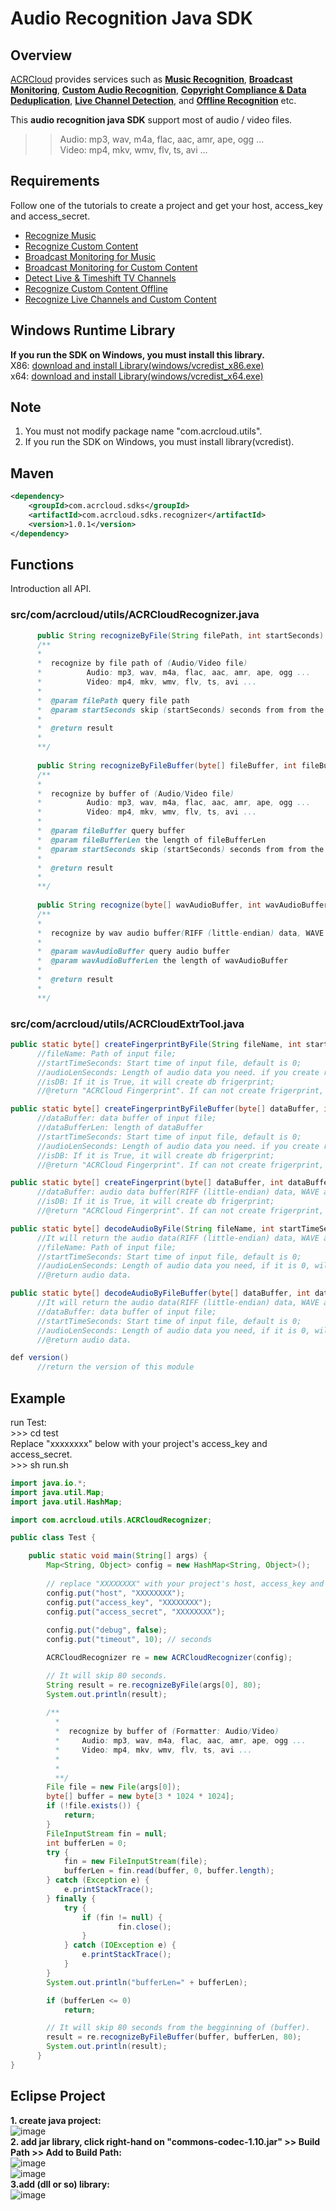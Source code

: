 # Audio Recognition Java SDK

## Overview
  [ACRCloud](https://www.acrcloud.com/) provides services such as **[Music Recognition](https://www.acrcloud.com/music-recognition)**, **[Broadcast Monitoring](https://www.acrcloud.com/broadcast-monitoring/)**, **[Custom Audio Recognition](https://www.acrcloud.com/second-screen-synchronization%e2%80%8b/)**, **[Copyright Compliance & Data Deduplication](https://www.acrcloud.com/copyright-compliance-data-deduplication/)**, **[Live Channel Detection](https://www.acrcloud.com/live-channel-detection/)**, and **[Offline Recognition](https://www.acrcloud.com/offline-recognition/)** etc.<br>

  
  This **audio recognition java SDK** support most of audio / video files. 

>>Audio: mp3, wav, m4a, flac, aac, amr, ape, ogg ...<br>
>>Video: mp4, mkv, wmv, flv, ts, avi ...

## Requirements
Follow one of the tutorials to create a project and get your host, access_key and access_secret.

 * [Recognize Music](https://docs.acrcloud.com/tutorials/recognize-music)
 * [Recognize Custom Content](https://docs.acrcloud.com/tutorials/recognize-custom-content)
 * [Broadcast Monitoring for Music](https://docs.acrcloud.com/tutorials/broadcast-monitoring-for-music)
 * [Broadcast Monitoring for Custom Content](https://docs.acrcloud.com/tutorials/broadcast-monitoring-for-custom-content)
 * [Detect Live & Timeshift TV Channels](https://docs.acrcloud.com/tutorials/detect-live-and-timeshift-tv-channels)
 * [Recognize Custom Content Offline](https://docs.acrcloud.com/tutorials/recognize-custom-content-offline)
 * [Recognize Live Channels and Custom Content](https://docs.acrcloud.com/tutorials/recognize-tv-channels-and-custom-content)

## Windows Runtime Library 
**If you run the SDK on Windows, you must install this library.**<br>
X86: [download and install Library(windows/vcredist_x86.exe)](https://www.microsoft.com/en-us/download/details.aspx?id=5555)<br>
x64: [download and install Library(windows/vcredist_x64.exe)](https://www.microsoft.com/en-us/download/details.aspx?id=14632)

## Note
1. You must not modify package name "com.acrcloud.utils".<br>
2. If you run the SDK on Windows, you must install library(vcredist).

## Maven
```XML
<dependency>
    <groupId>com.acrcloud.sdks</groupId>
    <artifactId>com.acrcloud.sdks.recognizer</artifactId>
    <version>1.0.1</version>
</dependency>
```

## Functions
Introduction all API.
### src/com/acrcloud/utils/ACRCloudRecognizer.java
```java
      public String recognizeByFile(String filePath, int startSeconds)
      /**
      *
      *  recognize by file path of (Audio/Video file)
      *          Audio: mp3, wav, m4a, flac, aac, amr, ape, ogg ...
      *          Video: mp4, mkv, wmv, flv, ts, avi ...
      *
      *  @param filePath query file path
      *  @param startSeconds skip (startSeconds) seconds from from the beginning of (filePath)
      *
      *  @return result
      *
      **/
    
      public String recognizeByFileBuffer(byte[] fileBuffer, int fileBufferLen, int startSeconds)
      /**
      *
      *  recognize by buffer of (Audio/Video file)
      *          Audio: mp3, wav, m4a, flac, aac, amr, ape, ogg ...
      *          Video: mp4, mkv, wmv, flv, ts, avi ...
      *
      *  @param fileBuffer query buffer
      *  @param fileBufferLen the length of fileBufferLen
      *  @param startSeconds skip (startSeconds) seconds from from the beginning of fileBuffer
      *
      *  @return result
      *
      **/
    
      public String recognize(byte[] wavAudioBuffer, int wavAudioBufferLen)
      /**
      *
      *  recognize by wav audio buffer(RIFF (little-endian) data, WAVE audio, Microsoft PCM, 16 bit, mono 8000 Hz)
      *
      *  @param wavAudioBuffer query audio buffer
      *  @param wavAudioBufferLen the length of wavAudioBuffer
      *
      *  @return result
      *
      **/
```

### src/com/acrcloud/utils/ACRCloudExtrTool.java 
```java
public static byte[] createFingerprintByFile(String fileName, int startTimeSeconds, int audioLenSeconds, boolean isDB)
      //fileName: Path of input file;
      //startTimeSeconds: Start time of input file, default is 0;
      //audioLenSeconds: Length of audio data you need. if you create recogize frigerprint, default is 12 seconds, if you create db frigerprint, it is not usefully;
      //isDB: If it is True, it will create db frigerprint;
      //@return "ACRCloud Fingerprint". If can not create frigerprint, return null.

public static byte[] createFingerprintByFileBuffer(byte[] dataBuffer, int dataBufferLen, int startTimeSeconds, int audioLenSeconds, boolean isDB)
      //dataBuffer: data buffer of input file;
      //dataBufferLen: length of dataBuffer
      //startTimeSeconds: Start time of input file, default is 0;
      //audioLenSeconds: Length of audio data you need. if you create recogize frigerprint, default is 12 seconds, if you create db frigerprint, it is not usefully;
      //isDB: If it is True, it will create db frigerprint;
      //@return "ACRCloud Fingerprint". If can not create frigerprint, return null.

public static byte[] createFingerprint(byte[] dataBuffer, int dataBufferLen, boolean isDB)
      //dataBuffer: audio data buffer(RIFF (little-endian) data, WAVE audio, Microsoft PCM, 16 bit, mono 8000 Hz);
      //isDB: If it is True, it will create db frigerprint;
      //@return "ACRCloud Fingerprint". If can not create frigerprint, return null.

public static byte[] decodeAudioByFile(String fileName, int startTimeSeconds, int audioLenSeconds) 
      //It will return the audio data(RIFF (little-endian) data, WAVE audio, Microsoft PCM, 16 bit, mono 8000 Hz);
      //fileName: Path of input file;
      //startTimeSeconds: Start time of input file, default is 0;
      //audioLenSeconds: Length of audio data you need, if it is 0, will decode all the audio;
      //@return audio data.

public static byte[] decodeAudioByFileBuffer(byte[] dataBuffer, int dataBufferLen, int startTimeSeconds, int audioLenSeconds)
      //It will return the audio data(RIFF (little-endian) data, WAVE audio, Microsoft PCM, 16 bit, mono 8000 Hz);
      //dataBuffer: data buffer of input file;
      //startTimeSeconds: Start time of input file, default is 0;
      //audioLenSeconds: Length of audio data you need, if it is 0, will decode all the audio;
      //@return audio data.

def version()
      //return the version of this module
```
## Example
run Test: <br>
\>>> cd test<br>
Replace "xxxxxxxx" below with your project's access_key and access_secret.<br>
\>>> sh run.sh<br>
```java
import java.io.*;
import java.util.Map;
import java.util.HashMap;

import com.acrcloud.utils.ACRCloudRecognizer;

public class Test {

    public static void main(String[] args) {
        Map<String, Object> config = new HashMap<String, Object>();
        
        // replace "XXXXXXXX" with your project's host, access_key and access_secret
        config.put("host", "XXXXXXXX");
        config.put("access_key", "XXXXXXXX");
        config.put("access_secret", "XXXXXXXX");
        
        config.put("debug", false);
        config.put("timeout", 10); // seconds

        ACRCloudRecognizer re = new ACRCloudRecognizer(config);

        // It will skip 80 seconds.
        String result = re.recognizeByFile(args[0], 80);
        System.out.println(result);
        
        /**
          *
          *  recognize by buffer of (Formatter: Audio/Video)
          *     Audio: mp3, wav, m4a, flac, aac, amr, ape, ogg ...
          *     Video: mp4, mkv, wmv, flv, ts, avi ...
          *
          *
          **/
        File file = new File(args[0]);
        byte[] buffer = new byte[3 * 1024 * 1024];
        if (!file.exists()) {
            return;
        }
        FileInputStream fin = null;
        int bufferLen = 0;
        try {
            fin = new FileInputStream(file);
            bufferLen = fin.read(buffer, 0, buffer.length);
        } catch (Exception e) {
            e.printStackTrace();
        } finally {
            try {
                if (fin != null) {
                        fin.close();
                }
            } catch (IOException e) {
                e.printStackTrace();
            }
        }
        System.out.println("bufferLen=" + bufferLen);

        if (bufferLen <= 0)
            return;

        // It will skip 80 seconds from the begginning of (buffer).
        result = re.recognizeByFileBuffer(buffer, bufferLen, 80);
        System.out.println(result);
      }
}
```

## Eclipse Project
**1. create java project:** <br>
  ![image](https://github.com/acrcloud/acrcloud_sdk_java/blob/master/eclipse_tutorial_image/create_project.png) <br>
**2. add jar library, click right-hand on "commons-codec-1.10.jar" >> Build Path >> Add to Build Path:** <br>
  ![image](https://github.com/acrcloud/acrcloud_sdk_java/blob/master/eclipse_tutorial_image/add_jar.png) <br>
  ![image](https://github.com/acrcloud/acrcloud_sdk_java/blob/master/eclipse_tutorial_image/add_jar_1.png) <br>
**3.add (dll or so) library:** <br>
  ![image](https://github.com/acrcloud/acrcloud_sdk_java/blob/master/eclipse_tutorial_image/add_native.png) <br>

